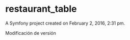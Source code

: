 restaurant_table
================

A Symfony project created on February 2, 2016, 2:31 pm.


Modificación de versión
